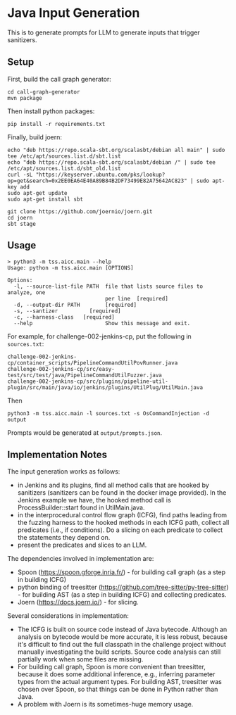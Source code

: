 # Java Input Generation

This is to generate prompts for LLM to generate inputs that trigger sanitizers.

## Setup

First, build the call graph generator:

```
cd call-graph-generator
mvn package
```

Then install python packages:

```
pip install -r requirements.txt
```

Finally, build joern:

```
echo "deb https://repo.scala-sbt.org/scalasbt/debian all main" | sudo tee /etc/apt/sources.list.d/sbt.list
echo "deb https://repo.scala-sbt.org/scalasbt/debian /" | sudo tee /etc/apt/sources.list.d/sbt_old.list
curl -sL "https://keyserver.ubuntu.com/pks/lookup?op=get&search=0x2EE0EA64E40A89B84B2DF73499E82A75642AC823" | sudo apt-key add
sudo apt-get update
sudo apt-get install sbt

git clone https://github.com/joernio/joern.git
cd joern
sbt stage
```

## Usage

```
> python3 -m tss.aicc.main --help
Usage: python -m tss.aicc.main [OPTIONS]

Options:
  -l, --source-list-file PATH  file that lists source files to analyze, one
                               per line  [required]
  -d, --output-dir PATH        [required]
  -s, --santizer          [required]
  -c, --harness-class   [required]
  --help                       Show this message and exit.

```

For example, for challenge-002-jenkins-cp, put the following in `sources.txt`:

```
challenge-002-jenkins-cp/container_scripts/PipelineCommandUtilPovRunner.java
challenge-002-jenkins-cp/src/easy-test/src/test/java/PipelineCommandUtilFuzzer.java
challenge-002-jenkins-cp/src/plugins/pipeline-util-plugin/src/main/java/io/jenkins/plugins/UtilPlug/UtilMain.java
```

Then

```
python3 -m tss.aicc.main -l sources.txt -s OsCommandInjection -d output
```

Prompts would be generated at `output/prompts.json`.

## Implementation Notes

The input generation works as follows:

- in Jenkins and its plugins, find all method calls that are hooked by sanitizers (sanitizers can be found in the
docker image provided). In the Jenkins example we have, the hooked method call is  ProcessBuilder::start
found in UtilMain.java.
- in the interprocedural control flow graph (ICFG), find paths leading from the fuzzing harness to the hooked methods
in each ICFG path, collect all predicates (i.e., if conditions). Do a slicing on each predicate to collect the statements
they depend on.
- present the predicates and slices to an LLM.

The dependencies involved in implementation are:

- Spoon (https://spoon.gforge.inria.fr/) - for building call graph (as a step in building ICFG)
- python binding of treesitter (https://github.com/tree-sitter/py-tree-sitter) - for building AST (as a step in building ICFG) and collecting predicates.
- Joern (https://docs.joern.io/) - for slicing.

Several considerations in implementation:
- The ICFG is built on source code instead of Java bytecode. Although an analysis on bytecode would be more accurate,
    it is less robust, because it's difficult to find out the full classpath in the challenge project without manually investigating the build scripts.
    Source code analysis can still partially work when some files are missing.
- For building call graph, Spoon is more convenient than treesitter, because it does some additional inference, e.g., inferring parameter
    types from the actual argument types. For building AST, treesitter was chosen over Spoon, so that things can be done in Python rather than
    Java.
- A problem with Joern is its sometimes-huge memory usage.


